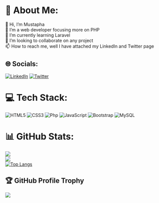 # 💫 About Me:
👋 Hi, I’m Mustapha<br>👀 I’m a web developer focusing more on PHP <br>🌱 I’m currently learning Laravel<br>💞️ I’m looking to collaborate on any project<br>📫 How to reach me, well I have attached my LinkedIn and Twitter page


## 🌐 Socials:
[![LinkedIn](https://img.shields.io/badge/LinkedIn-%230077B5.svg?logo=linkedin&logoColor=white)](https://www.linkedin.com/in/mustapha-ibrahim-945204262/) [![Twitter](https://img.shields.io/badge/Twitter-%231DA1F2.svg?logo=Twitter&logoColor=white)](https://twitter.com/projecthanif) 

# 💻 Tech Stack:
![HTML5](https://img.shields.io/badge/html5-%23E34F26.svg?style=for-the-badge&logo=html5&logoColor=white) ![CSS3](https://img.shields.io/badge/css3-%231572B6.svg?style=for-the-badge&logo=css3&logoColor=white) ![Php](https://img.shields.io/badge/php-%231572B6.svg?style=for-the-badge&logo=php&logoColor=white) ![JavaScript](https://img.shields.io/badge/javascript-%23323330.svg?style=for-the-badge&logo=javascript&logoColor=%23F7DF1E) ![Bootstrap](https://img.shields.io/badge/bootstrap-%23563D7C.svg?style=for-the-badge&logo=bootstrap&logoColor=white)  ![MySQL](https://img.shields.io/badge/mysql-%2300f.svg?style=for-the-badge&logo=mysql&logoColor=white) 
# 📊 GitHub Stats:
![](https://github-readme-stats.vercel.app/api?username=projecthanif&theme=radical&hide_border=true&include_all_commits=false&count_private=false)
<br/>
![](https://github-readme-streak-stats.herokuapp.com/?user=projecthanif&theme=radical&hide_border=true)<br/>
[![Top Langs](https://github-readme-stats.vercel.app/api/top-langs/?username=projecthanif&langs_count=10&layout=compact&theme=radical)](https://github.com/projecthanif/github-readme-stats)
## 🏆 GitHub Profile Trophy
![](https://github-profile-trophy.vercel.app/?username=projecthanif&theme=radical&no-frame=true&no-bg=true&margin-w=4)


